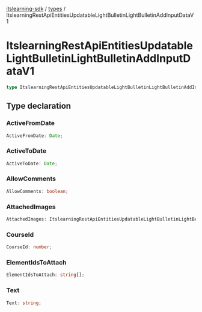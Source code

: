 [itslearning-sdk](../../modules.md) / [types](../index.md) / ItslearningRestApiEntitiesUpdatableLightBulletinLightBulletinAddInputDataV1

# ItslearningRestApiEntitiesUpdatableLightBulletinLightBulletinAddInputDataV1

```ts
type ItslearningRestApiEntitiesUpdatableLightBulletinLightBulletinAddInputDataV1 = object;
```

## Type declaration

### ActiveFromDate

```ts
ActiveFromDate: Date;
```

### ActiveToDate

```ts
ActiveToDate: Date;
```

### AllowComments

```ts
AllowComments: boolean;
```

### AttachedImages

```ts
AttachedImages: ItslearningRestApiEntitiesUpdatableLightBulletinLightBulletinInputImageDataV1[];
```

### CourseId

```ts
CourseId: number;
```

### ElementIdsToAttach

```ts
ElementIdsToAttach: string[];
```

### Text

```ts
Text: string;
```
